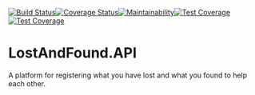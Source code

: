 [![Build Status](https://travis-ci.com/YvesIraguha/LostAndFound.API.svg?branch=develop)](https://travis-ci.com/YvesIraguha/LostAndFound.API)[![Coverage Status](https://coveralls.io/repos/github/YvesIraguha/LostAndFound.API/badge.svg?branch=ch-setup-circle-ci-%23171923573)](https://coveralls.io/github/YvesIraguha/LostAndFound.API?branch=ch-setup-circle-ci-%23171923573)[![Maintainability](https://api.codeclimate.com/v1/badges/2ea6c7fa115855d90017/maintainability)](https://codeclimate.com/github/YvesIraguha/LostAndFound.API/maintainability)[![Test Coverage](https://api.codeclimate.com/v1/badges/2ea6c7fa115855d90017/test_coverage)](https://codeclimate.com/github/YvesIraguha/LostAndFound.API/test_coverage)[![Test Coverage](https://api.codeclimate.com/v1/badges/2ea6c7fa115855d90017/test_coverage)](https://codeclimate.com/github/YvesIraguha/LostAndFound.API/test_coverage)

# LostAndFound.API

A platform for registering what you have lost and what you found to help each other.
